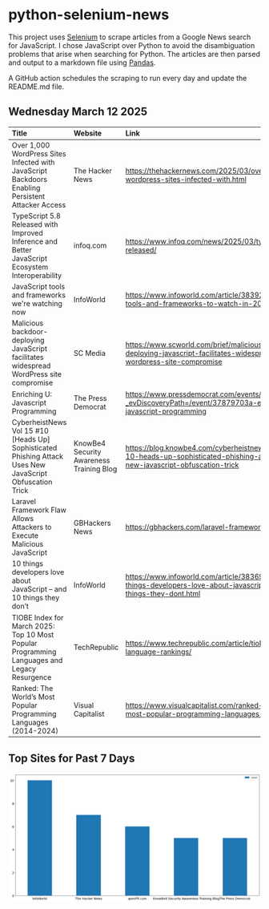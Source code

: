 # python-selenium-news

This project uses [Selenium](https://www.seleniumhq.org/) to scrape articles from a Google News search for JavaScript.
I chose JavaScript over Python to avoid the disambiguation problems that arise when searching for Python.
The articles are then parsed and output to a markdown file using [Pandas](https://pandas.pydata.org/).

A GitHub action schedules the scraping to run every day and update the README.md file.

## Wednesday March 12 2025


| Title                                                                                                    | Website                                  | Link                                                                                                                           |
|:---------------------------------------------------------------------------------------------------------|:-----------------------------------------|:-------------------------------------------------------------------------------------------------------------------------------|
| Over 1,000 WordPress Sites Infected with JavaScript Backdoors Enabling Persistent Attacker Access        | The Hacker News                          | https://thehackernews.com/2025/03/over-1000-wordpress-sites-infected-with.html                                                 |
| TypeScript 5.8 Released with Improved Inference and Better JavaScript Ecosystem Interoperability         | infoq.com                                | https://www.infoq.com/news/2025/03/typescript-58-released/                                                                     |
| JavaScript tools and frameworks we're watching now                                                       | InfoWorld                                | https://www.infoworld.com/article/3839234/javascript-tools-and-frameworks-to-watch-in-2025.html                                |
| Malicious backdoor-deploying JavaScript facilitates widespread WordPress site compromise                 | SC Media                                 | https://www.scworld.com/brief/malicious-backdoor-deploying-javascript-facilitates-widespread-wordpress-site-compromise         |
| Enriching U: Javascript Programming                                                                      | The Press Democrat                       | https://www.pressdemocrat.com/events/?_evDiscoveryPath=/event/37879703a-enriching-u-javascript-programming                     |
| CyberheistNews Vol 15 #10 [Heads Up] Sophisticated Phishing Attack Uses New JavaScript Obfuscation Trick | KnowBe4 Security Awareness Training Blog | https://blog.knowbe4.com/cyberheistnews-vol-15-10-heads-up-sophisticated-phishing-attack-uses-new-javascript-obfuscation-trick |
| Laravel Framework Flaw Allows Attackers to Execute Malicious JavaScript                                  | GBHackers News                           | https://gbhackers.com/laravel-framework-flaw/                                                                                  |
| 10 things developers love about JavaScript – and 10 things they don’t                                    | InfoWorld                                | https://www.infoworld.com/article/3836901/10-things-developers-love-about-javascript-and-10-things-they-dont.html              |
| TIOBE Index for March 2025: Top 10 Most Popular Programming Languages and Legacy Resurgence              | TechRepublic                             | https://www.techrepublic.com/article/tiobe-index-language-rankings/                                                            |
| Ranked: The World’s Most Popular Programming Languages (2014-2024)                                       | Visual Capitalist                        | https://www.visualcapitalist.com/ranked-the-worlds-most-popular-programming-languages-2014-2024/                               |
## Top Sites for Past 7 Days

![Graph of Top Sites](https://raw.githubusercontent.com/dan-mba/python-selenium-news/main/last-week.png)
